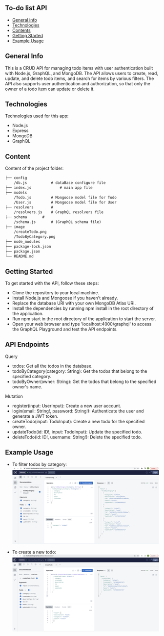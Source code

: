 ## To-do list API

* [General info](#general-info)
* [Technologies](#technologies)
* [Contents](#content)
* [Getting Started](#getting-started)
* [Example Usage](#example-usage)

## General Info
This is a CRUD API for managing todo items with user authentication built with Node.js, GraphQL, and MongoDB. The API allows users to create, read, update, and delete todo items, and search for items by various filters. The API also supports user authentication and authorization, so that only the owner of a todo item can update or delete it.

## Technologies
Technologies used for this app:
* Node.js
* Express
* MongoDB 
* GraphQL
	
## Content
Content of the project folder:
```
├── config               
    /db.js	         # dataBase configure file
├── index.js             # main app file
├── models               
    /Todo.js 		 # Mongoose model file for Todo
    /User.js 		 # Mongoose model file for User
├── resolvers 		 # 
    /resolvers.js 	 # GraphQL resolvers file
├── schema 		 # 
    /schema.js 		 # (GraphQL schema file)
├── image
    /createTodo.png
    /TodoByCategory.png 
├── node_modules         
├── package-lock.json    
├── package.json
└── README.md
```

## Getting Started
To get started with the API, follow these steps:

* Clone the repository to your local machine.
* Install Node.js and Mongoose if you haven't already.
* Replace the database URI with your own MongoDB Atlas URI.
* Install the dependencies by running npm install in the root directory of the application.
* Run npm start in the root directory of the application to start the server.
* Open your web browser and type 'localhost:4000/graphql' to access the GraphQL Playground and test the API endpoints.

## API Endpoints
Query
* todos: Get all the todos in the database.
* todoByCategory(category: String): Get the todos that belong to the specified category.
* todoByOwner(owner: String): Get the todos that belong to the specified owner's name.

Mutation
* register(input: UserInput): Create a new user account.
* login(email: String!, password: String!): Authenticate the user and generate a JWT token.
* createTodo(input: TodoInput): Create a new todo for the specified owner.
* updateTodo(id: ID!, input: TodoInput): Update the specified todo.
* deleteTodo(id: ID!, username: String!): Delete the specified todo.


## Example Usage

* To filter todos by category:
![image](https://github.com/Lijuan-Z/Todo_API/blob/main/image/TodoByCategory.png)

* To create a new todo:
![image](https://github.com/Lijuan-Z/Todo_API/blob/main/image/createTodo.png)
